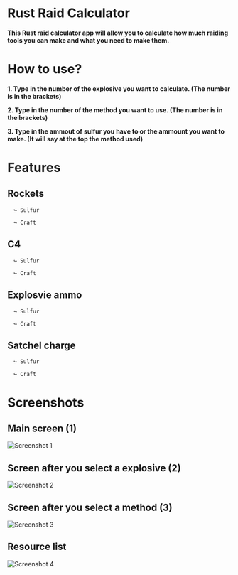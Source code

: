 # Rust Raid Calculator
**This Rust raid calculator app will allow you to calculate how much raiding tools you can make and what you need to make them.**

# How to use?
**1. Type in the number of the explosive you want to calculate. (The number is in the brackets)**

**2. Type in the number of the method you want to use. (The number is in the brackets)**

**3. Type in the ammout of sulfur you have to or the ammount you want to make. (It will say at the top the method used)**


# Features
## Rockets

      ↪ Sulfur
      
      ↪ Craft
  ## C4
  
      ↪ Sulfur
      
      ↪ Craft
  ## Explosvie ammo
  
      ↪ Sulfur
      
      ↪ Craft
      
  ## Satchel charge
  
      ↪ Sulfur
      
      ↪ Craft
      
# Screenshots
## Main screen (1)
![Screenshot 1](https://cdn.discordapp.com/attachments/768802146598387772/1107957062022991942/image.png)
## Screen after you select a explosive (2)
![Screenshot 2](https://cdn.discordapp.com/attachments/768802146598387772/1107957114586009611/image.png)
## Screen after you select a method (3)
![Screenshot 3](https://cdn.discordapp.com/attachments/768802146598387772/1107957154389958746/image.png)
## Resource list
![Screenshot 4](https://cdn.discordapp.com/attachments/768802146598387772/1107957215240933407/image.png)
